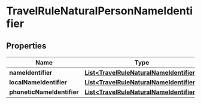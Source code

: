 

# TravelRuleNaturalPersonNameIdentifier


## Properties

| Name | Type | Description | Notes |
|------------ | ------------- | ------------- | -------------|
|**nameIdentifier** | [**List&lt;TravelRuleNaturalNameIdentifier&gt;**](TravelRuleNaturalNameIdentifier.md) |  |  [optional] |
|**localNameIdentifier** | [**List&lt;TravelRuleNaturalNameIdentifier&gt;**](TravelRuleNaturalNameIdentifier.md) |  |  [optional] |
|**phoneticNameIdentifier** | [**List&lt;TravelRuleNaturalNameIdentifier&gt;**](TravelRuleNaturalNameIdentifier.md) |  |  [optional] |



